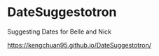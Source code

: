 # DateSuggestotron
Suggesting Dates for Belle and Nick

https://kengchuan95.github.io/DateSuggestotron/
